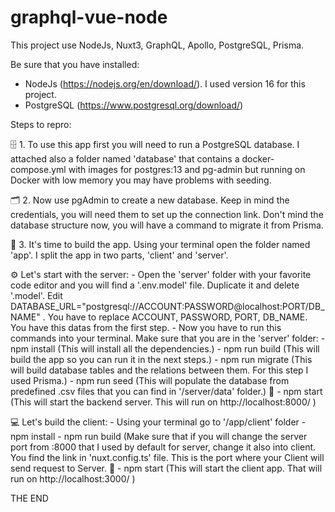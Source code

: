 # graphql-vue-node
This project use NodeJs, Nuxt3, GraphQL, Apollo, PostgreSQL, Prisma. 

Be sure that you have installed:
- NodeJs (https://nodejs.org/en/download/). I used version 16 for this project.
- PostgreSQL (https://www.postgresql.org/download/)

Steps to repro:

🗄 1. To use this app first you will need to run a PostgreSQL database. I attached also a folder named 'database' that contains a docker-compose.yml with images for postgres:13 and pg-admin but running on Docker with low memory you may have problems with seeding.

🗂 2. Now use pgAdmin to create a new database. Keep in mind the credentials, you will need them to set up the connection link. Don't mind the database structure now, you will have a command to migrate it from Prisma.

🔧 3. It's time to build the app. Using your terminal open the folder named 'app'. I split the app in two parts, 'client' and 'server'. 

   ⚙️ Let's start with the server:
     - Open the 'server' folder with your favorite code editor and you will find a '.env.model' file. Duplicate it and delete '.model'. 
     Edit DATABASE_URL="postgresql://ACCOUNT:PASSWORD@localhost:PORT/DB_NAME" . You have to replace ACCOUNT, PASSWORD, PORT, DB_NAME. You have this datas from the first step.
     - Now you have to run this commands into your terminal. Make sure that you are in the 'server' folder:
       - npm install (This will install all the dependencies.)
       - npm run build (This will build the app so you can run it in the next steps.)
       - npm run migrate (This will build database tables and the relations between them. For this step I used Prisma.)
       - npm run seed (This will populate the database from predefined .csv files that you can find in '/server/data' folder.)
    🚀 - npm start (This will start the backend server. This will run on http://localhost:8000/ )
    
  💻 Let's build the client:
    - Using your terminal go to '/app/client' folder
    - npm install
    - npm run build (Make sure that if you will change the server port from :8000 that I used by default for server, change it also into client. You find the link in 'nuxt.config.ts' file. This is the port where your Client will send request to Server.
 🚀 - npm start (This will start the client app. That will run on http://localhost:3000/ )
 
 
 THE END
 

    



